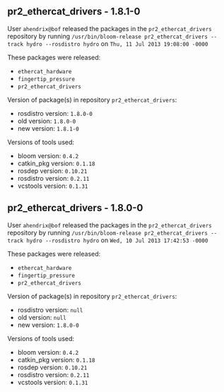 ## pr2_ethercat_drivers - 1.8.1-0

User `ahendrix@bof` released the packages in the `pr2_ethercat_drivers` repository by running `/usr/bin/bloom-release pr2_ethercat_drivers --track hydro --rosdistro hydro` on `Thu, 11 Jul 2013 19:08:00 -0000`

These packages were released:
- `ethercat_hardware`
- `fingertip_pressure`
- `pr2_ethercat_drivers`

Version of package(s) in repository `pr2_ethercat_drivers`:
- rosdistro version: `1.8.0-0`
- old version: `1.8.0-0`
- new version: `1.8.1-0`

Versions of tools used:
- bloom version: `0.4.2`
- catkin_pkg version: `0.1.18`
- rosdep version: `0.10.21`
- rosdistro version: `0.2.11`
- vcstools version: `0.1.31`


## pr2_ethercat_drivers - 1.8.0-0

User `ahendrix@bof` released the packages in the `pr2_ethercat_drivers` repository by running `/usr/bin/bloom-release pr2_ethercat_drivers --track hydro --rosdistro hydro` on `Wed, 10 Jul 2013 17:42:53 -0000`

These packages were released:
- `ethercat_hardware`
- `fingertip_pressure`
- `pr2_ethercat_drivers`

Version of package(s) in repository `pr2_ethercat_drivers`:
- rosdistro version: `null`
- old version: `null`
- new version: `1.8.0-0`

Versions of tools used:
- bloom version: `0.4.2`
- catkin_pkg version: `0.1.18`
- rosdep version: `0.10.21`
- rosdistro version: `0.2.11`
- vcstools version: `0.1.31`


